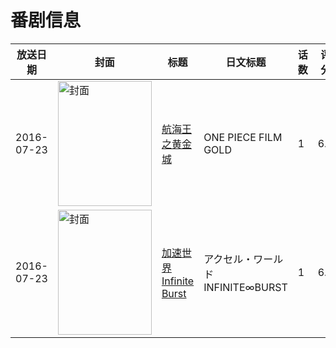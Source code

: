 # 番剧信息

|放送日期|封面|标题|日文标题|话数|评分|评分人数|
|---|---|---|---|---|---|---|
|2016-07-23|<img src="//lain.bgm.tv/pic/cover/c/0d/41/144846_7m1u8.jpg" alt="封面" style="width:150px;height:200px;object-fit:cover;">|[航海王之黄金城](https://bangumi.tv/subject/144846)|ONE PIECE FILM GOLD|1|6.6|969人评分|
|2016-07-23|<img src="//lain.bgm.tv/pic/cover/c/15/f1/148095_MO9Az.jpg" alt="封面" style="width:150px;height:200px;object-fit:cover;">|[加速世界 Infinite Burst](https://bangumi.tv/subject/148095)|アクセル・ワールド INFINITE∞BURST|1|6.0|1601人评分|
